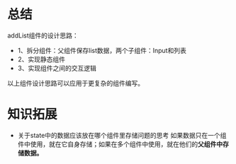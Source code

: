 # 总结
addList组件的设计思路：
* 1、拆分组件：父组件保存list数据，两个子组件：Input和列表
* 2、实现静态组件
* 3、实现组件之间的交互逻辑

以上组件设计思路可以应用于更复杂的组件编写。

# 知识拓展
* 关于state中的数据应该放在哪个组件里存储问题的思考
如果数据只在一个组件中使用，就在它自身存储；如果在多个组件中使用，就在他们的**父组件中存储数据。**